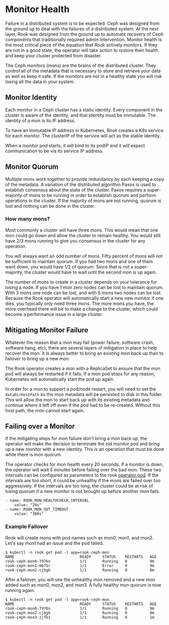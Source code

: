# Monitor Health

Failure in a distributed system is to be expected. Ceph was designed from the ground up to deal with the failures of a distributed system. 
At the next layer, Rook was designed from the ground up to automate recovery of Ceph components that traditionally required admin intervention.
Monitor health is the most critical piece of the equation that Rook actively monitors. If they are not in a good state, 
the operator will take action to restore their health and keep your cluster protected from disaster.

The Ceph monitors (mons) are the brains of the distributed cluster. They control all of the metadata that is necessary
to store and retrieve your data as well as keep it safe. If the monitors are not in a healthy state you will risk losing all the data in your system.

## Monitor Identity
Each monitor in a Ceph cluster has a static identity. Every component in the cluster is aware of the identity, and that identity 
must be immutable. The identity of a mon is its IP address.

To have an immutable IP address in Kubernetes, Rook creates a K8s service for each monitor. The clusterIP of the service will act as the stable identity. 

When a monitor pod starts, it will bind to its podIP and it will expect communication to be via its service IP address.

## Monitor Quorum
Multiple mons work together to provide redundancy by each keeping a copy of the metadata. A variation of the distributed algorithm Paxos 
is used to establish consensus about the state of the cluster. Paxos requires a super-majority of mons to be running in order to establish 
quorum and perform operations in the cluster. If the majority of mons are not running, quorum is lost and nothing can be done in the cluster. 

### How many mons?
Most commonly a cluster will have three mons. This would mean that one mon could go down and allow the cluster to remain healthy. 
You would still have 2/3 mons running to give you consensus in the cluster for any operation.

You will always want an odd number of mons. Fifty percent of mons will not be sufficient to maintain quorum. If you had two mons and one 
of them went down, you would have 1/2 of quorum. Since that is not a super-majority, the cluster would have to wait until the second mon is up again.

The number of mons to create in a cluster depends on your tolerance for losing a node. If you have 1 mon zero nodes can be lost 
to maintain quorum. With 3 mons one node can be lost, and with 5 mons two nodes can be lost. Because the Rook operator will automatically 
start a new new monitor if one dies, you typically only need three mons. The more mons you have, the more overhead there will be to make 
a change to the cluster, which could become a performance issue in a large cluster. 

## Mitigating Monitor Failure
Whatever the reason that a mon may fail (power failure, software crash, software hang, etc), there are several layers of mitigation in place 
to help recover the mon. It is always better to bring an existing mon back up than to failover to bring up a new mon. 

The Rook operator creates a mon with a ReplicaSet to ensure that the mon pod will always be restarted if it fails. If a mon pod stops 
for any reason, Kubernetes will automatically start the pod up again.

In order for a mon to support a pod/node restart, you will need to set the `dataDirHostPath` so the mon metadata will be persisted to disk 
in this folder. This will allow the mon to start back up with its existing metadata and continue where it left off even if the pod had 
to be re-created. Without this host path, the mon cannot start again.

## Failing over a Monitor
If the mitigating steps for mon failure don't bring a mon back up, the operator will make the decision to terminate the old monitor pod
and bring up a new monitor with a new identity. This is an operation that must be done while there is mon quorum. 

The operator checks for mon health every 20 seconds. If a monitor is down, the operator will wait 5 minutes before failing over the bad mon. 
These two intervals can be configured as parameters to the rook [operator pod](/cluster/examples/kubernetes/rook-operator.yaml). If the intervals are too short, it could be unhealthy if the mons are failed over too aggressively. If the intervals are too long, the cluster could be at risk of losing quorum if a new monitor is not brought up before another mon fails.
```
- name: ROOK_MON_HEALTHCHECK_INTERVAL
    value: "20s"
- name: ROOK_MON_OUT_TIMEOUT
    value: "300s"
```

### Example Failover
Rook will create mons with pod names such as mon0, mon1, and mon2. Let's say mon1 had an issue and the pod failed.
```
$ kubectl -n rook get pod -l app=rook-ceph-mon
NAME                             READY     STATUS    RESTARTS   AGE
rook-ceph-mon0-7976n             1/1       Running   0          9m
rook-ceph-mon1-m675r             1/1       Error     0          9m
rook-ceph-mon2-cjbgk             1/1       Running   0          8m
```

After a failover, you will see the unhealthy mon removed and a new mon added such as mon0, mon2, and mon3. A fully healthy mon quorum is now running again.
```
$ kubectl -n rook get pod -l app=rook-ceph-mon
NAME                             READY     STATUS    RESTARTS   AGE
rook-ceph-mon0-7976n             1/1       Running   0          9m
rook-ceph-mon2-cjbgk             1/1       Running   0          8m
rook-ceph-mon3-zjfb1             1/1       Running   0          1m
```
